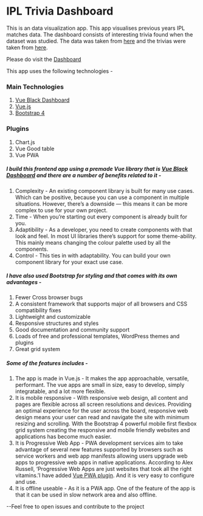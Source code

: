 # IPL Trivia Dashboard

This is an data visualization app. This app visualises previous years IPL matches data. The dashboard consists of interesting trivia found when the dataset was studied. The data was taken from [here](https://www.kaggle.com/saurav9786/indian-premier-league-match-analysis) and the trivias were taken from [here](https://www.kaggle.com/saurav9786/indian-premier-league).

Please do visit the [Dashboard](https://dhruvi16.github.io/ipl-dashboard/#/dashboard)

This app uses the following technologies -
### Main Technologies
  1. [Vue Black Dashboard](https://demos.creative-tim.com/vue-black-dashboard/documentation/?_ga=2.60747246.2102657775.1599733326-301820481.1595414754)
  2. [Vue.js](https://vuejs.org/)
  3. [Bootstrap 4](https://getbootstrap.com/)
### Plugins
  1. Chart.js
  2. Vue Good table
  3. Vue PWA

##### I build this frontend app using a premade Vue library that is [Vue Black Dashboard](https://demos.creative-tim.com/vue-black-dashboard/documentation/?_ga=2.60747246.2102657775.1599733326-301820481.1595414754) and there are a number of benefits related to it -
1. Complexity - An existing component library is built for many use cases. Which can be positive, because you can use a component in multiple situations. However, there’s a downside — this means it can be more complex to use for your own project.
2. Time - When you’re starting out every component is already built for you.
3. Adaptibility - As a developer, you need to create components with that look and feel. In most UI libraries there’s support for some theme-ability. This mainly means changing the colour palette used by all the components.
4. Control - This ties in with adaptability. You can build your own component library for your exact use case.

##### I have also used Bootstrap for styling and that comes with its own advantages -
1. Fewer Cross browser bugs
2. A consistent framework that supports major of all browsers and CSS compatibility fixes
3. Lightweight and customizable
4. Responsive structures and styles
5. Good documentation and community support
6. Loads of free and professional templates, WordPress themes and plugins
7. Great grid system

##### Some of the features includes -
1. The app is made in Vue.js - It makes the app approachable, versatile, performant. The vue apps are small in size, easy to develop, simply integratable, and a lot more flexible.
2. It is mobile responsive - With responsive web design, all content and pages are flexible across all screen resolutions and devices. Providing an optimal experience for the user across the board, responsive web design means your user can read and navigate the site with minimum resizing and scrolling. With the Bootstrap 4 powerful mobile first flexbox grid system creating the responsive and mobile friendly websites and applications has become much easier.
3. It is Progressive Web App - PWA development services aim to take advantage of several new features supported by browsers such as service workers and web app manifests allowing users upgrade web apps to progressive web apps in native applications. According to Alex Russell, ‘Progressive Web Apps are just websites that took all the right vitamins.’I have added [Vue PWA plugin](https://cli.vuejs.org/core-plugins/pwa.html#configuration). And it is very easy to configure and use.
4. It is offline useable - As it is a PWA app. One of the feature of the app is that it can be used in slow network area and also offline.

--Feel free to open issues and contribute to the project



